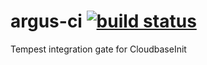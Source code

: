 argus-ci [![build status](https://api.travis-ci.org/PCManticore/argus-ci.svg?branch=master)](https://travis-ci.org/PCManticore/argus-ci)
========

Tempest integration gate for CloudbaseInit
